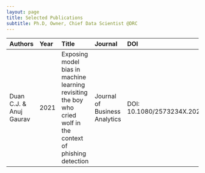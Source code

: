 ```yaml
---
layout: page
title: Selected Publications
subtitle: Ph.D, Owner, Chief Data Scientist @DRC
---
```


| Authors | Year |Title | Journal | DOI |
| :------ |:-- | :-------- |:----|:-----|
| Duan C.J. & Anuj Gaurav | 2021 | Exposing model bias in machine learning revisiting the boy who cried wolf in the context of phishing detection |Journal of Business Analytics |  DOI: 10.1080/2573234X.2021.1934128|
